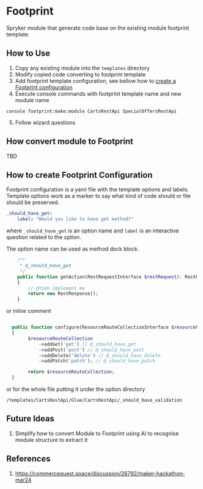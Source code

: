 # Footprint


Spryker module that generate code base on the existing module footprint template.


## How to Use

1. Copy any existing module into the `templates` directory
2. Modify copied code converting to footprint template
3. Add footprint template configuration, see bellow how to [create a Footprint configuration](#headCreateFootprintConfiguration)
4. Execute console commands with footprint template name and new module name

```ssh
console footprint:make:module CartsRestApi SpecialOffersRestApi
```

5. Follow wizard questions


## <a name="headConvertModuleFootprint"></a>How convert module to Footprint

TBD

## <a name="headCreateFootprintConfiguration"></a>How to create Footprint Configuration

Footprint configuration is a yaml file with the template options and labels.
Template options work as a marker to say what kind of code should or file should be preserved.

```yaml
_should_have_get:
    label: "Would you like to have get method?"
```

where `_should_have_get` is an option name and `label` is an interactive question related to the option.

The option name can be used as method dock block.

```php
    /**
     * @_should_have_get
     */
    public function getAction(RestRequestInterface $restRequest): RestResponseInterface
    {
        // @todo implement me
        return new RestResponse();
    }

```

or inline comment

```php

  public function configure(ResourceRouteCollectionInterface $resourceRouteCollection): ResourceRouteCollectionInterface
  {
        $resourceRouteCollection
            ->addGet('get') // @_should_have_get
            ->addPost('post') // @_should_have_post
            ->addDelete('delete') // @_should_have_delete
            ->addPatch('patch'); // @_should_have_patch

        return $resourceRouteCollection;
  }

```

or for the whole file putting it under the option directory

```
/templates/CartsRestApi/Glue/CartsRestApi/_should_have_validation
```

## Future Ideas

1. Simplify how to convert Module to Footprint using AI to recognise module structure to extract it

## References

1. https://commercequest.space/discussion/28792/maker-hackathon-mar24
